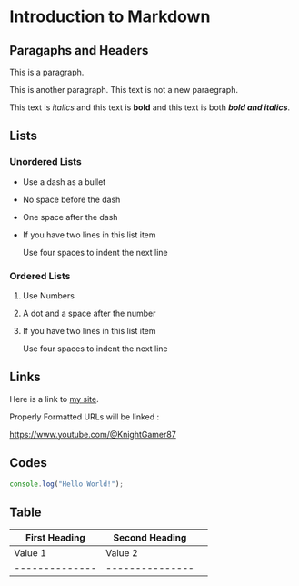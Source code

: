 # Introduction to Markdown

## Paragaphs and Headers

This is a paragraph.

This is another paragraph.
This text is not a new paraegraph.

This text is *italics* and this text is **bold** and this text is both ***bold and italics***.

## Lists

### Unordered Lists

- Use a dash as a bullet
- No space before the dash
- One space after the dash
- If you have two lines in this list item

     Use four spaces to indent the next line

### Ordered Lists

1. Use Numbers
2. A dot and a space after the number
3. If you have two lines in this list item

    Use four spaces to indent the next line
   
## Links

Here is a link to [my site](https://www.youtube.com/@KnightGamer87).

Properly Formatted URLs will be linked :

https://www.youtube.com/@KnightGamer87

## Codes

```javascript
console.log("Hello World!");

```
## Table

| First Heading  | Second Heading  |     |
| -------------- | --------------- | ---:|
| Value 1        |      Value 2    |     |
| -------------- | --------------- |     |

